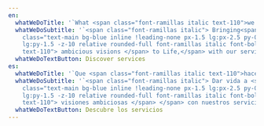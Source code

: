 ```yaml
---
en:
  whatWeDoTitle: '`What <span class="font-ramillas italic text-110">we do</span>`'
  whatWeDoSubtitle: '`<span class="font-ramillas italic"> Bringing<span
    class="text-main bg-blue inline !leading-none px-1.5 lg:px-2.5 py-0.25
    lg:py-1.5 -z-10 relative rounded-full font-ramillas italic font-bold
    text-110"> ambicious visions </span> to Life,</span> with our services`'
  whatWeDoTextButton: Discover services
es:
  whatWeDoTitle: '`Que <span class="font-ramillas italic text-110">hacemos</span>`'
  whatWeDoSubtitle: '`<span class="font-ramillas italic"> Dar vida a <span
    class="text-main bg-blue inline !leading-none px-1.5 lg:px-2.5 py-0.25
    lg:py-1.5 -z-10 relative rounded-full font-ramillas italic font-bold
    text-110"> visiones ambiciosas </span> </span> con nuestros servicios`'
  whatWeDoTextButton: Descubre los servicios
---
```

